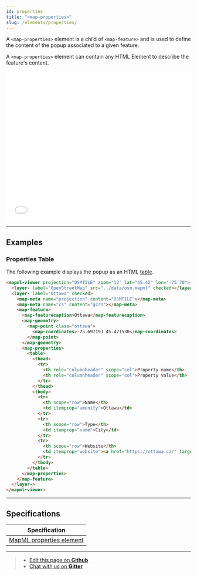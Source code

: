 ```yaml
---
id: properties
title: "<map-properties>"
slug: /elements/properties/
---
```

A `<map-properties>` element is a child of `<map-feature>` and is used to define the content of the popup associated to a given feature.

A `<map-properties>` element can contain any HTML Element to describe the feature's content. 

<iframe src="../../../demo/map-properties-demo/" title="MapML Demo" height="410" width="100%" scrolling="no" frameBorder="0"></iframe>

---

## Examples

### Properties Table

The following example displays the popup as an HTML [table](https://html.spec.whatwg.org/multipage/tables.html#the-table-element).

```html
<mapml-viewer projection="OSMTILE" zoom="12" lat="45.42" lon="-75.70">
  <layer- label="OpenStreetMap" src="../data/osm.mapml" checked></layer->
  <layer- label="Ottawa" checked>
    <map-meta name="projection" content="OSMTILE"></map-meta>
    <map-meta name="cs" content="gcrs"></map-meta>
    <map-feature>
      <map-featurecaption>Ottawa</map-featurecaption>
      <map-geometry>
        <map-point class="ottawa">
          <map-coordinates>-75.697193 45.421530</map-coordinates>
        </map-point>
      </map-geometry>
      <map-properties>
        <table>
          <thead>
            <tr>
              <th role="columnheader" scope="col">Property name</th>
              <th role="columnheader" scope="col">Property value</th>
            </tr>
          </thead>
          <tbody>
            <tr>
              <th scope="row">Name</th>
              <td itemprop="amenity">Ottawa</td>
            </tr>
            <tr>
              <th scope="row">Type</th>
              <td itemprop="name">City</td>
            </tr>
            <tr>
              <th scope="row">Website</th>
              <td itemprop="website"><a href="https://ottawa.ca/" target="_blank">Ottawa</a></td>
            </tr>
          </tbody>
        </table>
      </map-properties>
    </map-feature>
  </layer->
</mapml-viewer>
```

---

## Specifications

| Specification                                                |
|--------------------------------------------------------------|
| [MapML properties element](https://maps4html.org/MapML/spec/#the-properties-element-0) |

---

> - [Edit this page on **Github**](https://github.com/Maps4HTML/web-map-doc/edit/main/docs/elements/properties.md)
> - [Chat with us on **Gitter**](https://gitter.im/Maps4HTML/chat)